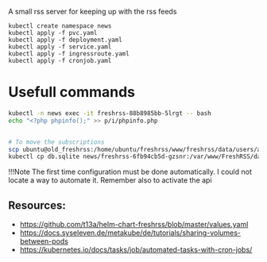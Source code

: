 A small rss server for keeping up with the rss feeds

```
kubectl create namespace news
kubectl apply -f pvc.yaml
kubectl apply -f deployment.yaml
kubectl apply -f service.yaml
kubectl apply -f ingressroute.yaml
kubectl apply -f cronjob.yaml
```

# Usefull commands
```bash
kubectl -n news exec -it freshrss-88b8985bb-5lrgt -- bash
echo "<?php phpinfo();" >> p/i/phpinfo.php


# To move the subscriptions 
scp ubuntu@old_freshrss:/home/ubuntu/freshrss/www/freshrss/data/users/anagno/db.sqlite db.sqlite
kubectl cp db.sqlite news/freshrss-6fb94cb5d-gzsnr:/var/www/FreshRSS/data/users/anagno/db.sqlite
```

!!!Note
    The first time configuration must be done automatically. I could not locate
    a way to automate it. Remember also to activate the api


## Resources:

* https://github.com/t13a/helm-chart-freshrss/blob/master/values.yaml
* https://docs.syseleven.de/metakube/de/tutorials/sharing-volumes-between-pods
* https://kubernetes.io/docs/tasks/job/automated-tasks-with-cron-jobs/